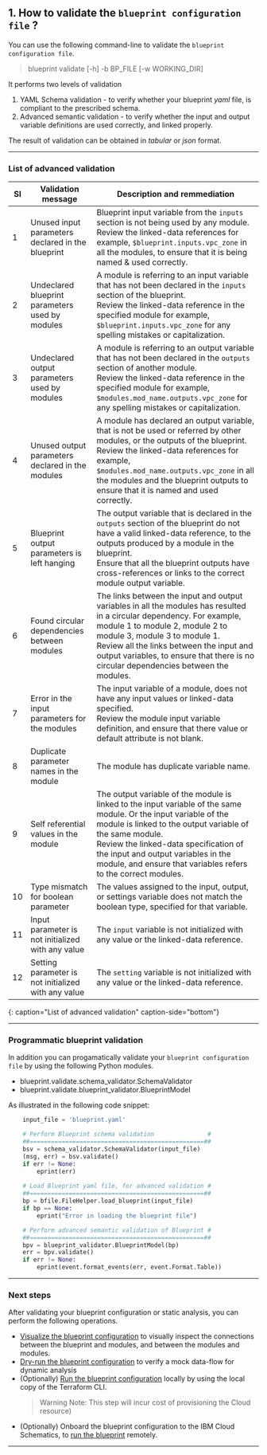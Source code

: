 ## 1. How to validate the `blueprint configuration file` ?

You can use the following command-line to validate the `blueprint configuration file`.

> blueprint validate [-h] -b BP_FILE [-w WORKING_DIR]

It performs two levels of validation
1. YAML Schema validation - to verify whether your blueprint _yaml_ file, is compliant to the prescribed schema.
2. Advanced semantic validation - to verify whether the input and output variable definitions are used correctly, and linked properly.

The result of validation can be obtained in _tabular_ or _json_ format.

---
### List of advanced validation

| Sl | Validation message | Description and remmediation |
|----|--------------------|----------------------------|
| 1 | Unused input parameters declared in the blueprint | Blueprint input variable from the `inputs` section is not being used by any module.  </br>Review the linked-data references for example, `$blueprint.inputs.vpc_zone` in all the modules, to ensure that it is being named & used correctly. | 
| 2 | Undeclared blueprint parameters used by modules | A module is referring to an input variable that has not been declared in the `inputs` section of the blueprint. </br>Review the linked-data reference in the specified module for example, `$blueprint.inputs.vpc_zone` for any spelling mistakes or capitalization. |
| 3 | Undeclared output parameters used by modules | A module is referring to an output variable that has not been declared in the `outputs` section of another module. </br>Review the linked-data reference in the specified module for example, `$modules.mod_name.outputs.vpc_zone` for any spelling mistakes or capitalization. |
| 4 | Unused output parameters declared in the modules | A module has declared an output variable, that is not be used or referred by other modules, or the outputs of the blueprint. </br>Review the linked-data references for example, `$modules.mod_name.outputs.vpc_zone` in all the modules and the blueprint outputs to ensure that it is named and used correctly. |
| 5 | Blueprint output parameters is left hanging | The output variable that is declared in the `outputs` section of the blueprint do not have a valid linked-data reference, to the outputs produced by a module in the blueprint. </br>Ensure that all the blueprint outputs have cross-references or links to the correct module output variable.|
| 6 | Found circular dependencies between modules | The links between the input and output variables in all the modules has resulted in a circular dependency. For example, module 1 to module 2, module 2 to module 3, module 3 to module 1.  </br>Review all the links between the input and output variables, to ensure that there is no circular dependencies between the modules. |
| 7 | Error in the input parameters for the modules | The input variable of a module, does not have any input values or linked-data specified. </br>Review the module input variable definition, and ensure that there value or default attribute is not blank. |
| 8 | Duplicate parameter names in the module | The module has duplicate variable name. |
| 9 | Self referential values in the module | The output variable of the module is linked to the input variable of the same module. Or the input variable of the module is linked to the output variable of the same module. </br>Review the linked-data specification of the input and output variables in the module, and ensure that variables refers to the correct modules. |
| 10 | Type mismatch for boolean parameter | The values assigned to the input, output, or settings variable does not match the boolean type, specified for that variable. |
| 11 | Input parameter is not initialized with any value | The `input` variable is not initialized with any value or the linked-data reference.|
| 12 | Setting parameter is not initialized with any value | The `setting` variable is not initialized with any value or the linked-data reference.|
{: caption="List of advanced validation" caption-side="bottom"}

---

### Programmatic blueprint validation

In addition you can progamatically validate your `blueprint configuration file` by using the following Python modules.
* blueprint.validate.schema_validator.SchemaValidator
* blueprint.validate.blueprint_validator.BlueprintModel

As illustrated in the following code snippet:

```python
    input_file = 'blueprint.yaml' 

    # Perform Blueprint schema validation               #
    ##=================================================##
    bsv = schema_validator.SchemaValidator(input_file)
    (msg, err) = bsv.validate()
    if err != None:
        eprint(err)
    
    # Load Blueprint yaml file, for advanced validation #
    ##=================================================##
    bp = bfile.FileHelper.load_blueprint(input_file)
    if bp == None:
        eprint("Error in loading the blueprint file")

    # Perform advanced semantic validation of Blueprint #
    ##=================================================##
    bpv = blueprint_validator.BlueprintModel(bp)
    err = bpv.validate()
    if err != None:
        eprint(event.format_events(err, event.Format.Table))

```

---
### Next steps

After validating your blueprint configuration or static analysis, you can perform the following operations.
* [Visualize the blueprint configuration](./07-visualize.md) to visually inspect the connections between the blueprint and modules, and between the modules and modules.
* [Dry-run the blueprint configuration](./06-run.md) to verify a mock data-flow for dynamic analysis
* (Optionally) [Run the blueprint configuration](./06-run.md) locally by using the local copy of the Terraform CLI.
  > Warning Note: This step will incur cost of provisioning the Cloud resource)
* (Optionally) Onboard the blueprint configuration to the IBM Cloud Schematics, to [run the blueprint](https://cloud.ibm.com/docs/schematics?topic=schematics-create-blueprint-config&interface=ui) remotely.

---
